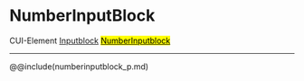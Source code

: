# NumberInputBlock
<span class="inheritance">CUI-Element
<a href="#Documentation/elements/input/inputblock">Inputblock</a>
<a href="#Documentation/elements/input/numberinputblock"><mark>NumberInputblock</mark></a>
</span>
***

@@include(numberinputblock_p.md)